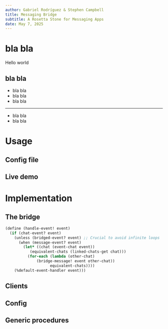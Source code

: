 ```yaml
---
author: Gabriel Rodríguez & Stephen Campbell
title: Messaging Bridge
subtitle: A Rosetta Stone for Messaging Apps
date: May 7, 2025
---
```


# bla bla

Hello world

## bla bla

* bla bla
* bla bla
* bla bla

---

* bla bla
* bla bla

# Usage

## Config file

## Live demo

# Implementation

## The bridge

```scheme
(define (handle-event! event)
  (if (chat-event? event)
    (unless (bridged-event? event) ;; Crucial to avoid infinite loops
      (when (message-event? event)
        (let* ((chat (event-chat event))
	       (equivalent-chats (linked-chats-get chat)))
          (for-each (lambda (other-chat)
		      (bridge-message! event other-chat))
                    equivalent-chats))))
    (%default-event-handler event)))
```

## Clients

## Config

## Generic procedures
